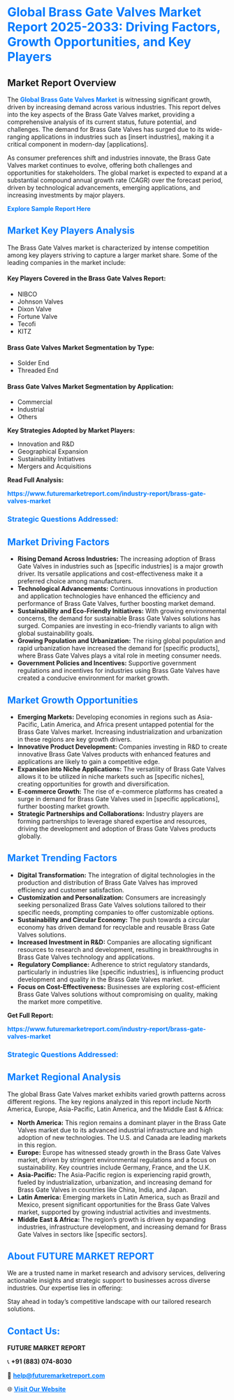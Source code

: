 <h1 style="color: #007BFF;">Global Brass Gate Valves Market Report 2025-2033: Driving Factors, Growth Opportunities, and Key Players</h1>

<section id="overview">
<h2>Market Report Overview</h2>
<p>The <a href="https://www.futuremarketreport.com/industry-report/brass-gate-valves-market" style="color: #007BFF; text-decoration: none;"><strong>Global Brass Gate Valves Market</strong></a> is witnessing significant growth, driven by increasing demand across various industries. This report delves into the key aspects of the Brass Gate Valves market, providing a comprehensive analysis of its current status, future potential, and challenges. The demand for Brass Gate Valves has surged due to its wide-ranging applications in industries such as [insert industries], making it a critical component in modern-day [applications].</p>
<p>As consumer preferences shift and industries innovate, the Brass Gate Valves market continues to evolve, offering both challenges and opportunities for stakeholders. The global market is expected to expand at a substantial compound annual growth rate (CAGR) over the forecast period, driven by technological advancements, emerging applications, and increasing investments by major players.</p>
</section>

<section id="overview">
<p><a href="https://www.futuremarketreport.com/request-sample/reportId=29294" style="color: #007BFF; text-decoration: none;"><strong>Explore Sample Report Here</strong></a></p>
</section>

<section id="key-players">
<h2 style="color: #007BFF;">Market Key Players Analysis</h2>
<p>The Brass Gate Valves market is characterized by intense competition among key players striving to capture a larger market share. Some of the leading companies in the market include:</p>
<h4>Key Players Covered in the Brass Gate Valves Report:</h4>
<ul><li>NIBCO</li><li>Johnson Valves</li><li>Dixon Valve</li><li>Fortune Valve</li><li>Tecofi</li><li>KITZ</li></ul>
<h4>Brass Gate Valves Market Segmentation by Type:</h4>
<ul><li>Solder End</li><li>Threaded End</li></ul>

<h4>Brass Gate Valves Market Segmentation by Application:</h4>
<ul><li>Commercial</li><li>Industrial</li><li>Others</li></ul>
<p><strong>Key Strategies Adopted by Market Players:</strong></p>
<ul>
<li>Innovation and R&D</li>
<li>Geographical Expansion</li>
<li>Sustainability Initiatives</li>
<li>Mergers and Acquisitions</li>
</ul>
</section>

<section>
<p><strong>Read Full Analysis: </strong></p><a href="https://www.futuremarketreport.com/industry-report/brass-gate-valves-market" style="color: #007BFF; text-decoration: none;"><strong>https://www.futuremarketreport.com/industry-report/brass-gate-valves-market</strong></a>
<h3 style="color: #007BFF;">Strategic Questions Addressed:</h3>
</section>

<section id="driving-factors">
<h2 style="color: #007BFF;">Market Driving Factors</h2>
<ul>
<li><strong>Rising Demand Across Industries:</strong> The increasing adoption of Brass Gate Valves in industries such as [specific industries] is a major growth driver. Its versatile applications and cost-effectiveness make it a preferred choice among manufacturers.</li>
<li><strong>Technological Advancements:</strong> Continuous innovations in production and application technologies have enhanced the efficiency and performance of Brass Gate Valves, further boosting market demand.</li>
<li><strong>Sustainability and Eco-Friendly Initiatives:</strong> With growing environmental concerns, the demand for sustainable Brass Gate Valves solutions has surged. Companies are investing in eco-friendly variants to align with global sustainability goals.</li>
<li><strong>Growing Population and Urbanization:</strong> The rising global population and rapid urbanization have increased the demand for [specific products], where Brass Gate Valves plays a vital role in meeting consumer needs.</li>
<li><strong>Government Policies and Incentives:</strong> Supportive government regulations and incentives for industries using Brass Gate Valves have created a conducive environment for market growth.</li>
</ul>
</section>

<section id="growth-opportunities">
<h2 style="color: #007BFF;">Market Growth Opportunities</h2>
<ul>
<li><strong>Emerging Markets:</strong> Developing economies in regions such as Asia-Pacific, Latin America, and Africa present untapped potential for the Brass Gate Valves market. Increasing industrialization and urbanization in these regions are key growth drivers.</li>
<li><strong>Innovative Product Development:</strong> Companies investing in R&D to create innovative Brass Gate Valves products with enhanced features and applications are likely to gain a competitive edge.</li>
<li><strong>Expansion into Niche Applications:</strong> The versatility of Brass Gate Valves allows it to be utilized in niche markets such as [specific niches], creating opportunities for growth and diversification.</li>
<li><strong>E-commerce Growth:</strong> The rise of e-commerce platforms has created a surge in demand for Brass Gate Valves used in [specific applications], further boosting market growth.</li>
<li><strong>Strategic Partnerships and Collaborations:</strong> Industry players are forming partnerships to leverage shared expertise and resources, driving the development and adoption of Brass Gate Valves products globally.</li>
</ul>
</section>

<section id="trending-factors">
<h2 style="color: #007BFF;">Market Trending Factors</h2>
<ul>
<li><strong>Digital Transformation:</strong> The integration of digital technologies in the production and distribution of Brass Gate Valves has improved efficiency and customer satisfaction.</li>
<li><strong>Customization and Personalization:</strong> Consumers are increasingly seeking personalized Brass Gate Valves solutions tailored to their specific needs, prompting companies to offer customizable options.</li>
<li><strong>Sustainability and Circular Economy:</strong> The push towards a circular economy has driven demand for recyclable and reusable Brass Gate Valves solutions.</li>
<li><strong>Increased Investment in R&D:</strong> Companies are allocating significant resources to research and development, resulting in breakthroughs in Brass Gate Valves technology and applications.</li>
<li><strong>Regulatory Compliance:</strong> Adherence to strict regulatory standards, particularly in industries like [specific industries], is influencing product development and quality in the Brass Gate Valves market.</li>
<li><strong>Focus on Cost-Effectiveness:</strong> Businesses are exploring cost-efficient Brass Gate Valves solutions without compromising on quality, making the market more competitive.</li>
</ul>
</section>

<section>
<p><strong>Get Full Report: </strong></p><a href="https://www.futuremarketreport.com/industry-report/brass-gate-valves-market" style="color: #007BFF; text-decoration: none;"><strong>https://www.futuremarketreport.com/industry-report/brass-gate-valves-market</strong></a>
<h3 style="color: #007BFF;">Strategic Questions Addressed:</h3>
</section>


<section id="regional-analysis">
<h2 style="color: #007BFF;">Market Regional Analysis</h2>
<p>The global Brass Gate Valves market exhibits varied growth patterns across different regions. The key regions analyzed in this report include North America, Europe, Asia-Pacific, Latin America, and the Middle East & Africa:</p>
<ul>
<li><strong>North America:</strong> This region remains a dominant player in the Brass Gate Valves market due to its advanced industrial infrastructure and high adoption of new technologies. The U.S. and Canada are leading markets in this region.</li>
<li><strong>Europe:</strong> Europe has witnessed steady growth in the Brass Gate Valves market, driven by stringent environmental regulations and a focus on sustainability. Key countries include Germany, France, and the U.K.</li>
<li><strong>Asia-Pacific:</strong> The Asia-Pacific region is experiencing rapid growth, fueled by industrialization, urbanization, and increasing demand for Brass Gate Valves in countries like China, India, and Japan.</li>
<li><strong>Latin America:</strong> Emerging markets in Latin America, such as Brazil and Mexico, present significant opportunities for the Brass Gate Valves market, supported by growing industrial activities and investments.</li>
<li><strong>Middle East & Africa:</strong> The region’s growth is driven by expanding industries, infrastructure development, and increasing demand for Brass Gate Valves in sectors like [specific sectors].</li>
</ul>
</section>

<footer>
<h2 style="color: #007BFF;">About FUTURE MARKET REPORT</h2>
<p>We are a trusted name in market research and advisory services, delivering actionable insights and strategic support to businesses across diverse industries. Our expertise lies in offering:</p>

<p>Stay ahead in today’s competitive landscape with our tailored research solutions.</p>

<h2 style="color: #007BFF;">Contact Us:</h2>
<p><strong>FUTURE MARKET REPORT</strong></p>
<p>📞 <strong>+91 (883) 074-8030</strong></p>
<p>📧 <strong><a href="mailto:help@futuremarketreport.com" style="color: #007BFF;">help@futuremarketreport.com</a></strong></p>
<p>🌐 <strong><a href="https://www.futuremarketreport.com/" style="color: #007BFF;">Visit Our Website</a></strong></p>
</footer>